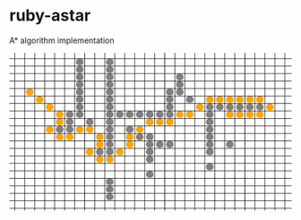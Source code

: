ruby-astar
=============

A* algorithm implementation

![alt tag](https://raw.githubusercontent.com/inclooder/RubyGameAstar/master/screen1.png)
